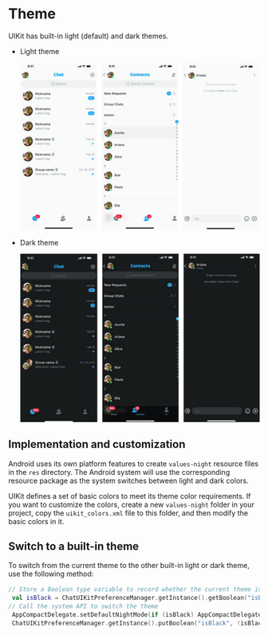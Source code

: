 # Theme

UIKit has built-in light (default) and dark themes. 

- Light theme

  ![Light theme](../../assets/images/light_theme.png)

- Dark theme

  ![Dark theme](../../assets/images/dark_theme.png)

## Implementation and customization

Android uses its own platform features to create `values-night` resource files in the `res` directory. The Android system will use the corresponding resource package as the system switches between light and dark colors.

UIKit defines a set of basic colors to meet its theme color requirements. If you want to customize the colors, create a new `values-night` folder in your project, copy the `uikit_colors.xml` file to this folder, and then modify the basic colors in it.

## Switch to a built-in theme

To switch from the current theme to the other built-in light or dark theme, use the following method:

```kotlin
// Store a Boolean type variable to record whether the current theme is light or dark
 val isBlack = ChatUIKitPreferenceManager.getInstance().getBoolean("isBlack")
// Call the system API to switch the theme
 AppCompactDelegate.setDefaultNightMode(if (isBlack) AppCompactDelegate.MODE_NIGHT_NO else AppCompactDelegate.MODE_NIGHT_YES)
 ChatUIKitPreferenceManager.getInstance().putBoolean("isBlack", !isBlack)
```
